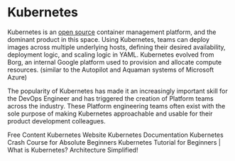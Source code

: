 # Kubernetes

Kubernetes is an [open source](https://github.com/kubernetes/kubernetes) container management platform, and the dominant product in this space.  Using Kubernetes, teams can deploy images across multiple underlying hosts, defining their desired availability, deployment logic, and scaling logic in YAML.  Kubernetes evolved from Borg, an internal Google platform used to provision and allocate compute resources.  (similar to the Autopilot and Aquaman systems of Microsoft Azure)

The popularity of Kubernetes has made it an increasingly important skill for the DevOps Engineer and has triggered the creation of Platform teams across the industry.  These Platform engineering teams often exist with the sole purpose of making Kubernetes approachable and usable for their product development colleagues.

<ResourceGroupTitle>Free Content</ResourceGroupTitle>
<BadgeLink colorScheme='blue' badgeText='Official Website' href='https://kubernetes.io/'>Kubernetes Website</BadgeLink>
<BadgeLink colorScheme='blue' badgeText='Documentation' href='https://kubernetes.io/docs/home/'>Kubernetes Documentation</BadgeLink>
<BadgeLink badgeText='Watch' href='https://www.youtube.com/watch?v=s_o8dwzRlu4'>Kubernetes Crash Course for Absolute Beginners</BadgeLink>
<BadgeLink badgeText='Watch' href='https://www.youtube.com/watch?v=KVBON1lA9N8&list=PL9gnSGHSqcnqFSSCnmWYoK_4HkXs2mCM2&index=1'>Kubernetes Tutorial for Beginners | What is Kubernetes? Architecture Simplified!</BadgeLink>
